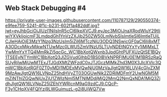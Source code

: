 Web Stack Debugging #4
----------------------------------------------------------------

https://private-user-images.githubusercontent.com/110787129/290550374-e9fee759-5241-4f1c-b231-602f1a482ddf.jpg?jwt=eyJhbGciOiJIUzI1NiIsInR5cCI6IkpXVCJ9.eyJpc3MiOiJnaXRodWIuY29tIiwiYXVkIjoicmF3LmdpdGh1YnVzZXJjb250ZW50LmNvbSIsImtleSI6ImtleTUiLCJleHAiOjE3MzY1Nzg3NzUsIm5iZiI6MTczNjU3ODQ3NSwicGF0aCI6Ii8xMTA3ODcxMjkvMjkwNTUwMzc0LWU5ZmVlNzU5LTUyNDEtNGYxYy1iMjMxLTYwMmYxYTQ4MmRkZi5qcGc_WC1BbXotQWxnb3JpdGhtPUFXUzQtSE1BQy1TSEEyNTYmWC1BbXotQ3JlZGVudGlhbD1BS0lBVkNPRFlMU0E1M1BRSzRaQSUyRjIwMjUwMTExJTJGdXMtZWFzdC0xJTJGczMlMkZhd3M0X3JlcXVlc3QmWC1BbXotRGF0ZT0yMDI1MDExMVQwNjU0MzVaJlgtQW16LUV4cGlyZXM9MzAwJlgtQW16LVNpZ25hdHVyZT03OGUwNjk2ZDRiMDFmY2UwNGM5MmZiNThlZGQwNjUxZjU1ZWIzNmI5MTNlMDdjMjQ2MmQ2NmQxNDA1MjQ3ZjdhJlgtQW16LVNpZ25lZEhlYWRlcnM9aG9zdCJ9.CQcP-F3y1CHqXV4FQlYzj9LWGuimuzL-g2i8UjWQ7Vw